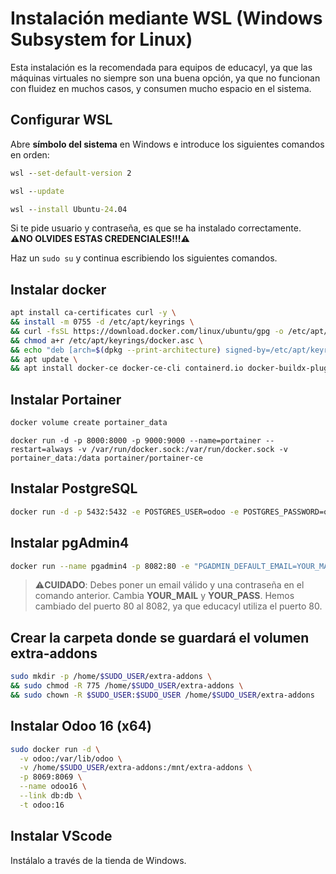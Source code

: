 # Instalación mediante WSL (Windows Subsystem for Linux)

Esta instalación es la recomendada para equipos de educacyl, ya que las máquinas virtuales no siempre son una buena opción, ya que no funcionan con fluidez en muchos casos, y consumen mucho espacio en el sistema.

## Configurar WSL

Abre **símbolo del sistema** en Windows e introduce los siguientes comandos en orden:

```cmd
wsl --set-default-version 2
```

```cmd
wsl --update
```

```cmd
wsl --install Ubuntu-24.04
```

Si te pide usuario y contraseña, es que se ha instalado correctamente. **⚠️NO OLVIDES ESTAS CREDENCIALES!!!⚠️**

Haz un `sudo su` y continua escribiendo los siguientes comandos.

## Instalar docker
```bash
apt install ca-certificates curl -y \
&& install -m 0755 -d /etc/apt/keyrings \
&& curl -fsSL https://download.docker.com/linux/ubuntu/gpg -o /etc/apt/keyrings/docker.asc \
&& chmod a+r /etc/apt/keyrings/docker.asc \
&& echo "deb [arch=$(dpkg --print-architecture) signed-by=/etc/apt/keyrings/docker.asc] https://download.docker.com/linux/ubuntu $(. /etc/os-release && echo "$VERSION_CODENAME") stable" | tee /etc/apt/sources.list.d/docker.list > /dev/null \
&& apt update \
&& apt install docker-ce docker-ce-cli containerd.io docker-buildx-plugin docker-compose-plugin -y
```

## Instalar Portainer
```bash
docker volume create portainer_data
```
```
docker run -d -p 8000:8000 -p 9000:9000 --name=portainer --restart=always -v /var/run/docker.sock:/var/run/docker.sock -v portainer_data:/data portainer/portainer-ce
```

## Instalar PostgreSQL
```bash
docker run -d -p 5432:5432 -e POSTGRES_USER=odoo -e POSTGRES_PASSWORD=odoo --name db postgres:latest
```

## Instalar pgAdmin4
```bash
docker run --name pgadmin4 -p 8082:80 -e "PGADMIN_DEFAULT_EMAIL=YOUR_MAIL" -e "PGADMIN_DEFAULT_PASSWORD=YOUR_PASS" --link db:db -d dpage/pgadmin4
```
> ⚠️**CUIDADO**: Debes poner un email válido y una contraseña en el comando anterior. Cambia **YOUR_MAIL** y **YOUR_PASS**.
> Hemos cambiado del puerto 80 al 8082, ya que educacyl utiliza el puerto 80. 

## Crear la carpeta donde se guardará el volumen extra-addons
```bash
sudo mkdir -p /home/$SUDO_USER/extra-addons \
&& sudo chmod -R 775 /home/$SUDO_USER/extra-addons \
&& sudo chown -R $SUDO_USER:$SUDO_USER /home/$SUDO_USER/extra-addons

```

## Instalar Odoo 16 (x64)
```bash
sudo docker run -d \
  -v odoo:/var/lib/odoo \
  -v /home/$SUDO_USER/extra-addons:/mnt/extra-addons \
  -p 8069:8069 \
  --name odoo16 \
  --link db:db \
  -t odoo:16
```

## Instalar VScode
Instálalo a través de la tienda de Windows.
